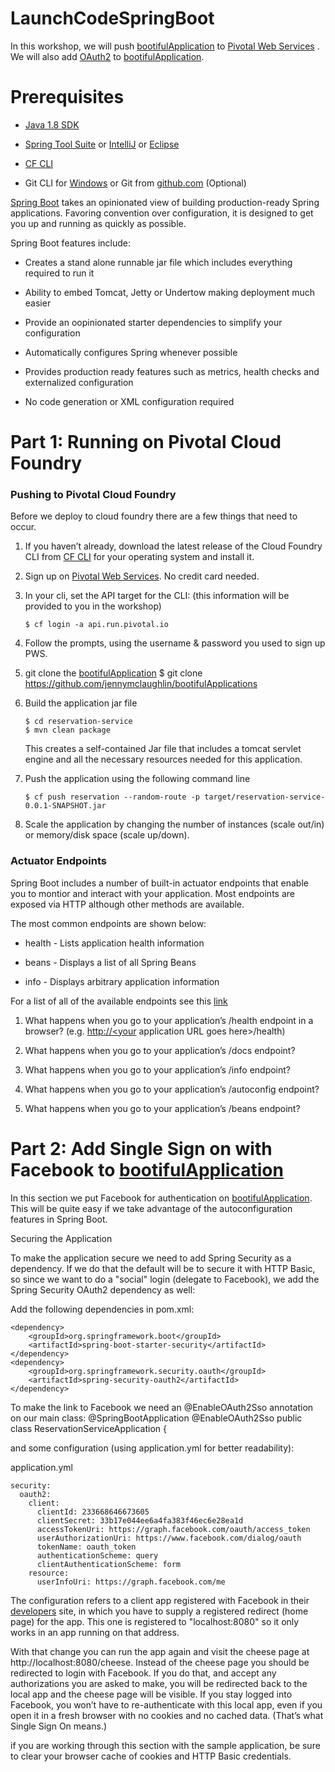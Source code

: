 # LaunchCodeSpringBoot
In this workshop, we will push [bootifulApplication](https://github.com/jennymclaughlin/bootifulApplications) to [Pivotal Web Services](http://run.pivotal.io) . We will also add [OAuth2](https://tools.ietf.org/html/rfc6749) to [bootifulApplication](https://github.com/jennymclaughlin/bootifulApplications).


Prerequisites
=============

-   [Java 1.8 SDK](http://www.oracle.com/technetwork/java/javase/downloads/jdk8-downloads-2133151.html)

-   [Spring Tool Suite](https://spring.io/tools) or [IntelliJ](https://www.jetbrains.com/idea/) or [Eclipse](https://eclipse.org/downloads/)

-   [CF CLI](https://github.com/cloudfoundry/cli/releases)

-   Git CLI for [Windows](https://github.com/git-for-windows/git/releases/download/v2.9.0.windows.1/Git-2.9.0-64-bit.exe) or Git from [github.com](https://desktop.github.com/) (Optional)

[Spring Boot](:https://projects.spring.io/spring-boot/) takes an opinionated view of building production-ready Spring applications. Favoring convention over configuration, it is designed to get you up and running as quickly as possible.

Spring Boot features include:

-   Creates a stand alone runnable jar file which includes everything required to run it

-   Ability to embed Tomcat, Jetty or Undertow making deployment much easier

-   Provide an oopinionated starter dependencies to simplify your configuration

-   Automatically configures Spring whenever possible

-   Provides production ready features such as metrics, health checks and externalized configuration

-   No code generation or XML configuration required

Part 1: Running on Pivotal Cloud Foundry
===================

### Pushing to Pivotal Cloud Foundry

Before we deploy to cloud foundry there are a few things that need to occur.

1.  If you haven’t already, download the latest release of the Cloud Foundry CLI from [CF CLI](https://github.com/cloudfoundry/cli/releases) for your operating system and install it. 

2.  Sign up on [Pivotal Web Services](https://run.pivotal.io). No credit card needed. 

3.  In your cli, set the API target for the CLI: (this information will be provided to you in the workshop)

        $ cf login -a api.run.pivotal.io

4.  Follow the prompts, using the username & password you used to sign up PWS.

5.  git clone the [bootifulApplication](https://github.com/jennymclaughlin/bootifulApplications)
        $ git clone https://github.com/jennymclaughlin/bootifulApplications	

6.  Build the application jar file

        $ cd reservation-service
        $ mvn clean package


    This creates a self-contained Jar file that includes a tomcat servlet engine and all the necessary resources needed for this application.

7.  Push the application using the following command line

        $ cf push reservation --random-route -p target/reservation-service-0.0.1-SNAPSHOT.jar

8. Scale the application by changing the number of instances (scale out/in) or memory/disk space (scale up/down).
	

### Actuator Endpoints

Spring Boot includes a number of built-in actuator endpoints that enable you to montior and interact with your application. Most endpoints are exposed via HTTP although other methods are available.

The most common endpoints are shown below:

-   health - Lists application health information

-   beans - Displays a list of all Spring Beans

-   info - Displays arbitrary application information

For a list of all of the available endpoints see this [link](http://docs.spring.io/spring-boot/docs/1.5.1.RELEASE/reference/htmlsingle/#production-ready-endpoints)

1.  What happens when you go to your application’s /health endpoint in a browser? (e.g. [http://&lt;your](http://<your) application URL goes here&gt;/health)

2.  What happens when you go to your application’s /docs endpoint?

3.  What happens when you go to your application’s /info endpoint?

4.  What happens when you go to your application’s /autoconfig endpoint?

5.  What happens when you go to your application’s /beans endpoint?

Part 2: Add Single Sign on with Facebook to [bootifulApplication](https://github.com/jennymclaughlin/bootifulApplications)
===================
In this section we put Facebook for authentication on [bootifulApplication](https://github.com/jennymclaughlin/bootifulApplications). This will be quite easy if we take advantage of the autoconfiguration features in Spring Boot.

Securing the Application

To make the application secure we need to add Spring Security as a dependency. If we do that the default will be to secure it with HTTP Basic, so since we want to do a "social" login (delegate to Facebook), we add the Spring Security OAuth2 dependency as well:

Add the following dependencies in pom.xml:

	<dependency>
		<groupId>org.springframework.boot</groupId>
		<artifactId>spring-boot-starter-security</artifactId>
	</dependency>
	<dependency>
		<groupId>org.springframework.security.oauth</groupId>
		<artifactId>spring-security-oauth2</artifactId>
	</dependency>

To make the link to Facebook we need an @EnableOAuth2Sso annotation on our main class:
@SpringBootApplication
@EnableOAuth2Sso
public class ReservationServiceApplication {

and some configuration (using application.yml for better readability):

application.yml

	security:
	  oauth2:
	    client:
	      clientId: 233668646673605
	      clientSecret: 33b17e044ee6a4fa383f46ec6e28ea1d
	      accessTokenUri: https://graph.facebook.com/oauth/access_token
	      userAuthorizationUri: https://www.facebook.com/dialog/oauth
	      tokenName: oauth_token
	      authenticationScheme: query
	      clientAuthenticationScheme: form
	    resource:
	      userInfoUri: https://graph.facebook.com/me
      
The configuration refers to a client app registered with Facebook in their [developers](https://developers.facebook.com/) site, in which you have to supply a registered redirect (home page) for the app. This one is registered to "localhost:8080" so it only works in an app running on that address.

With that change you can run the app again and visit the cheese page at http://localhost:8080/cheese. Instead of the cheese page you should be redirected to login with Facebook. If you do that, and accept any authorizations you are asked to make, you will be redirected back to the local app and the cheese page will be visible. If you stay logged into Facebook, you won’t have to re-authenticate with this local app, even if you open it in a fresh browser with no cookies and no cached data. (That’s what Single Sign On means.)

if you are working through this section with the sample application, be sure to clear your browser cache of cookies and HTTP Basic credentials.
